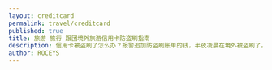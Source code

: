 ```yaml
---
layout: creditcard
permalink: travel/creditcard
published: true
title: 旅游 旅行 跟团境外旅游信用卡防盗刷指南  
description: 信用卡被盗刷了怎么办？报警追加防盗刷账单的钱，半夜凌晨在境外被盗刷了。
author: ROCEYS
---
```

